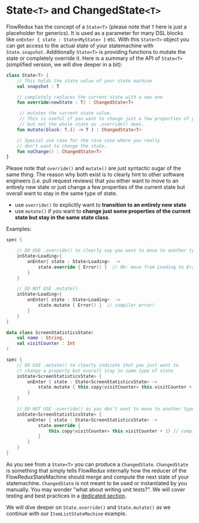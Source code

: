 # State`<T>` and ChangedState`<T>`
FlowRedux has the concept of a `State<T>` (please note that `T` here is just a placeholder for generics).
It is used as a parameter for many DSL blocks like `onEnter { state : State<MyState> }` etc.
With this `State<T>` object you can get access to the actual state of your statemachine with `State.snapshot`.
Additionally `State<T>` is providing functions to mutate the state or completely override it.
Here is a summary of the API of `State<T>` (simplified version, we will dive deeper in a bit):

```kotlin
class State<T> {
    // This holds the state value of your state machine
    val snapshot : T

    // completely replaces the current state with a new one
    fun override(newState : T) : ChangedState<T>

     // mutates the current state value.
     // This is useful if you want to change just a few properties of your state
     // but not the whole state as .override() does.
    fun mutate(block: T.() -> T ) : ChangedState<T>

    // Special use case for the rare case where you really
    // don't want to change the state.
    fun noChange() : ChangedState<T>
}
```

Please note that `override()` and `mutate()` are just syntactic sugar of the same thing.
The reason why both exist is to clearly hint to other software engineers (i.e. pull request reviews) that you either want to move to an entirely new state or just change a few properties of the current state but overall want to stay in the same type of state.

 - use `override()` to explicitly want to **transition to an entirely new state**
 - use `mutate()` if you want to **change just some properties of the current state but stay in the same state class**.

Examples:
```kotlin
spec {

    // DO USE .override() to clearly say you want to move to another type of state
    inState<Loading>{
        onEnter{ state : State<Loading>  ->
            state.override { Error() }  // OK: move from Loading to Error state
        }
    }

    // DO NOT USE .mutate()
    inState<Loading>{
        onEnter{ state : State<Loading>  ->
            state.mutate { Error() }  // compiler error!
        }
    }
}
```

```kotlin
data class ScreenStatisticsState(
    val name : String,
    val visitCounter : Int
)

spec {
    // DO USE .mutate() to clearly indicate that you just want to
    // change a property but overall stay in same type of state
    inState<ScreenStatisticsState> {
        onEnter { state : State<ScreenStatisticsState> ->
            state.mutate { this.copy(visitCounter= this.visitCounter + 1) } // OK: just update a property but stay in ScreenStatisticsState
        }
    }

    // DO NOT USE .override() as you don't want to move to another type of state
    inState<ScreenStatisticsState> {
        onEnter { state : State<ScreenStatisticsState> ->
            state.override {
                this.copy(visitCounter= this.visitCounter + 1) // compiles but hard to read
            }
        }
    }
}
```


As you see from a `State<T>` you can produce a `ChangedState`.
`ChangedState` is something that simply tells FlowRedux internally how the reducer of the FlowReduxStateMachine should merge and compute the next state of your statemachine.
`ChangedState` is not meant to be used or instantiated by you manually.
You may wonder "what about writing unit tests?".
We will cover testing and best practices in a [dedicated section](/testing).

We will dive deeper on `State.override()` and `State.mutate()` as we continue with our `ItemListStateMachine` example.
